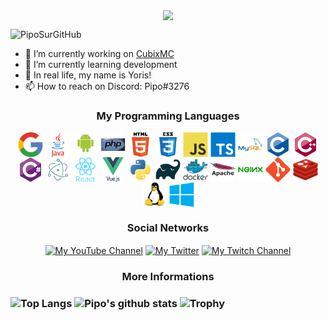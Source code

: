 <p align="center">
  <img align="center" src="https://readme-typing-svg.herokuapp.com/?lines=Hi+there%2C+I'm+Pipo!+👋">
</p>

<p align="left"><img src="https://komarev.com/ghpvc/?username=piposurgithub&color=orange&style=flat-square" alt="PipoSurGitHub"/></p>

- 🔭 I’m currently working on <a href="#" target="blank">CubixMC</a>
- 🌱 I’m currently learning development
- 👦 In real life, my name is Yoris!
- 📫 How to reach on Discord: Pipo#3276

<h3 align="center">My Programming Languages</h3>
<p align="center">
  <img align="center" src="https://raw.githubusercontent.com/devicons/devicon/master/icons/google/google-original.svg" alt="Google" height="40" width="40"/>
  <img align="center" src="https://raw.githubusercontent.com/devicons/devicon/master/icons/java/java-original-wordmark.svg" alt="Java" height="40" width="40"/>
  <img align="center" src="https://raw.githubusercontent.com/devicons/devicon/master/icons/android/android-original-wordmark.svg" alt="Android" height="40" width="40"/>
  <img align="center" src="https://raw.githubusercontent.com/devicons/devicon/master/icons/php/php-original.svg" alt="Php" height="40" width="40"/>
  <img align="center" src="https://raw.githubusercontent.com/devicons/devicon/master/icons/html5/html5-original-wordmark.svg" alt="Html" height="40" width="40"/>
  <img align="center" src="https://raw.githubusercontent.com/devicons/devicon/master/icons/css3/css3-original-wordmark.svg" alt="CSS" height="40" width="40"/>
  <img align="center" src="https://raw.githubusercontent.com/devicons/devicon/master/icons/javascript/javascript-original.svg" alt="JavaScript" height="40" width="40"/>
  <img align="center" src="https://raw.githubusercontent.com/devicons/devicon/master/icons/typescript/typescript-original.svg" alt="TypeScript" height="40" width="40"/>
  <img align="center" src="https://raw.githubusercontent.com/devicons/devicon/master/icons/mysql/mysql-original-wordmark.svg" alt="MySQL" height="40" width="40"/>
  <img align="center" src="https://raw.githubusercontent.com/devicons/devicon/master/icons/c/c-original.svg" alt="C" height="40" width="40"/>
  <img align="center" src="https://raw.githubusercontent.com/devicons/devicon/master/icons/cplusplus/cplusplus-original.svg" alt="C++" height="40" width="40"/>
  <img align="center" src="https://raw.githubusercontent.com/devicons/devicon/master/icons/csharp/csharp-original.svg" alt="CSharp" height="40" width="40"/>
  <img align="center" src="https://raw.githubusercontent.com/devicons/devicon/master/icons/electron/electron-original.svg" alt="Electron" height="40" width="40"/>
  <img align="center" src="https://raw.githubusercontent.com/devicons/devicon/master/icons/react/react-original-wordmark.svg" alt="React" height="40" width="40"/>
  <img align="center" src="https://raw.githubusercontent.com/devicons/devicon/master/icons/vuejs/vuejs-original-wordmark.svg" alt="VueJS" height="40" width="40"/>
  <img align="center" src="https://raw.githubusercontent.com/devicons/devicon/master/icons/python/python-original.svg" alt="Python" height="40" width="40"/>
  <img align="center" src="https://raw.githubusercontent.com/devicons/devicon/master/icons/gradle/gradle-plain.svg" alt="Gradle" height="40" width="40"/>
  <img align="center" src="https://raw.githubusercontent.com/devicons/devicon/master/icons/docker/docker-original-wordmark.svg" alt="Docker" height="40" width="40"/>
  <img align="center" src="https://raw.githubusercontent.com/devicons/devicon/master/icons/apache/apache-original-wordmark.svg" alt="Apache" height="40" width="40"/>
  <img align="center" src="https://raw.githubusercontent.com/devicons/devicon/master/icons/nginx/nginx-original.svg" alt="Nginx" height="40" width="40"/>
  <img align="center" src="https://raw.githubusercontent.com/devicons/devicon/master/icons/git/git-original.svg" alt="Git" height="40" width="40"/>
  <img align="center" src="https://raw.githubusercontent.com/devicons/devicon/master/icons/redis/redis-original.svg" alt="Redis" height="40" width="40"/>
  <img align="center" src="https://raw.githubusercontent.com/devicons/devicon/master/icons/linux/linux-original.svg" alt="Linux" height="40" width="40"/>
  <img align="center" src="https://raw.githubusercontent.com/devicons/devicon/master/icons/windows8/windows8-original.svg" alt="Windows" height="40" width="40"/>
</p>

<h3 align="center">Social Networks</h3>

<p align="center">
  <a href="https://youtube.com/PipoSurYouTube" target="blank"><img align="center" src="https://cdn2.iconfinder.com/data/icons/social-aquiocons/512/Aquicon-Youtube.png" alt="My YouTube Channel" height="30" width="30"/></a>
  <a href="https://twitter.com/PipoSurTweet" target="blank"><img align="center" src="https://cdn2.iconfinder.com/data/icons/social-aquiocons/128/Aquicon-Twitter.png" alt="My Twitter" height="30" width="30"/></a>
  <a href="https://twitch.tv/PipoSurTwitch" target="blank"><img align="center" src="https://cdn2.iconfinder.com/data/icons/social-aquicons/128/Twitch.png" alt="My Twitch Channel" height="30" width="30"/></a>
</p>

<h3 align="center">More Informations<h3>

![Top Langs](https://github-readme-stats.terrainwax.vercel.app/api/top-langs/?username=piposurgithub&show_icons=true&theme=radical&count_private=true) ![Pipo's github stats](https://github-readme-stats.terrainwax.vercel.app/api?username=piposurgithub&show_icons=true&theme=radical&count_private=true) ![Trophy](https://github-profile-trophy.vercel.app/?username=PipoSurGitHub&theme=onedark)
